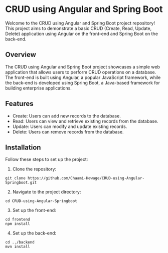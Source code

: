 
# CRUD using Angular and Spring Boot

Welcome to the CRUD using Angular and Spring Boot project repository! This project aims to demonstrate a basic CRUD (Create, Read, Update, Delete) application using Angular on the front-end and Spring Boot on the back-end.

## Overview

The CRUD using Angular and Spring Boot project showcases a simple web application that allows users to perform CRUD operations on a database. The front-end is built using Angular, a popular JavaScript framework, while the back-end is developed using Spring Boot, a Java-based framework for building enterprise applications.

## Features

- Create: Users can add new records to the database.
- Read: Users can view and retrieve existing records from the database.
- Update: Users can modify and update existing records.
- Delete: Users can remove records from the database.



## Installation

Follow these steps to set up the project:

1. Clone the repository:

```shell
git clone https://github.com/Chaami-Hewage/CRUD-using-Angular-Springboot.git
```

2. Navigate to the project directory:

```shell
cd CRUD-using-Angular-Springboot
```

3. Set up the front-end:

```shell
cd frontend
npm install
```

4. Set up the back-end:

```shell
cd ../backend
mvn install
